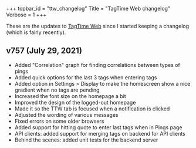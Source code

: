 +++
topbar_id = "ttw_changelog"
Title = "TagTime Web changelog"
Verbose = 1
+++

These are the updates to [TagTime Web](https://ttw.smitop.com/) since I started keeping a changelog (which is fairly recently).

## v757 (July 29, 2021)
- Added "Correlation" graph for finding correlations between types of pings
- Added quick options for the last 3 tags when entering tags
- Added option in Settings > Display to make the homescreen show a nice gradient when no tags are pending
- Increased the font size on the homepage a bit
- Improved the design of the logged-out homepage
- Made it so the TTW tab is focused when a notification is clicked
- Adjusted the wording of various messages
- Fixed errors on some older browsers
- Added support for hitting quote to enter last tags when in Pings page
- API clients: added support for merging tags on backend for API clients
- Behind the scenes: added unit tests for the backend server
